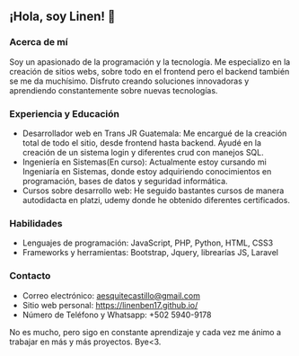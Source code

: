 ## ¡Hola, soy Linen! 👋

### Acerca de mí
Soy un apasionado de la programación y la tecnología. Me especializo en la creación de sitios webs, sobre todo en el frontend pero el backend también se me da muchísimo. Disfruto creando soluciones innovadoras y aprendiendo constantemente sobre nuevas tecnologías.

### Experiencia y Educación
- Desarrollador web en Trans JR Guatemala: Me encargué de la creación total de todo el sitio, desde frontend hasta backend. Ayudé en la creación de un sistema login y diferentes crud con manejos SQL.
- Ingeniería en Sistemas(En curso): Actualmente estoy cursando mi Ingeniaría en Sistemas, donde estoy adquiriendo conocimientos en programación, bases de datos y seguridad informática.
- Cursos sobre desarrollo web: He seguido bastantes cursos de manera autodidacta en platzi, udemy donde he obtenido diferentes certificados.
  
### Habilidades
- Lenguajes de programación: JavaScript, PHP, Python, HTML, CSS3
- Frameworks y herramientas: Bootstrap, Jquery, librearías JS, Laravel

### Contacto
- Correo electrónico: aesquitecastillo@gmail.com
- Sitio web personal: https://linenben17.github.io/
- Número de Teléfono y Whatsapp: +502 5940-9178

No es mucho, pero sigo en constante aprendizaje y cada vez me ánimo a trabajar en más y más proyectos. Bye<3.

